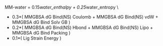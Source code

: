 MM-water = 0.15*water_enthalpy + 0.25*water_entropy \
+ 0.3*( MMGBSA dG Bind(NS) Coulomb + MMGBSA dG Bind(NS) vdW + MMGBSA dG Bind Solv GB )
+ 0.2*( MMGBSA dG Bind(NS) Hbond   + MMGBSA dG Bind(NS) Lipo + MMGBSA dG Bind Packing )
+ 0.1*( Lig Strain Energy )


